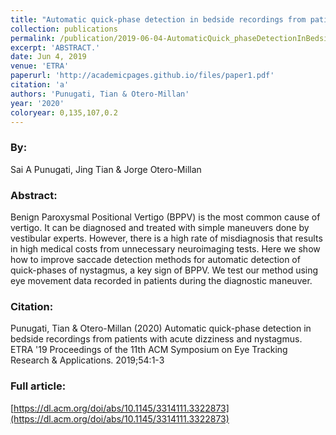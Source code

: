 ```yaml
---
title: "Automatic quick-phase detection in bedside recordings from patients with acute dizziness and nystagmus"
collection: publications
permalink: /publication/2019-06-04-AutomaticQuick_phaseDetectionInBedsideRecordingsFromPatientsWit
excerpt: 'ABSTRACT.'
date: Jun 4, 2019
venue: 'ETRA'
paperurl: 'http://academicpages.github.io/files/paper1.pdf'
citation: 'a'
authors: 'Punugati, Tian & Otero-Millan'
year: '2020'
coloryear: 0,135,107,0.2
---
```


### By: 
Sai A Punugati, Jing Tian & Jorge Otero-Millan

### Abstract: 
Benign Paroxysmal Positional Vertigo (BPPV) is the most common cause of vertigo. It can be diagnosed and treated with simple maneuvers done by vestibular experts. However, there is a high rate of misdiagnosis that results in high medical costs from unnecessary neuroimaging tests. Here we show how to improve saccade detection methods for automatic detection of quick-phases of nystagmus, a key sign of BPPV. We test our method using eye movement data recorded in patients during the diagnostic maneuver.

### Citation: 
Punugati, Tian & Otero-Millan (2020) Automatic quick-phase detection in bedside recordings from patients with acute dizziness and nystagmus. ETRA '19 Proceedings of the 11th ACM Symposium on Eye Tracking Research & Applications. 2019;54:1-3

### Full article: 
[https://dl.acm.org/doi/abs/10.1145/3314111.3322873](https://dl.acm.org/doi/abs/10.1145/3314111.3322873)
